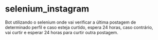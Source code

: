 # selenium_instagram
Bot utilizando o selenium onde vai verificar a última postagem de determinado perfil e caso esteja curtido, espera 24 horas, caso contrário, vai curtir e esperar 24 horas para curtir outra postagem.
